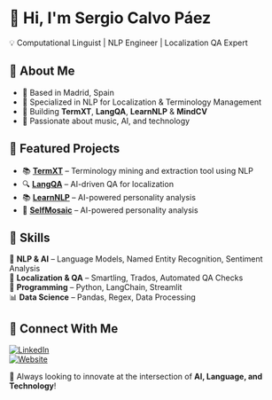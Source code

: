 # 👋 Hi, I'm Sergio Calvo Páez
💡 Computational Linguist | NLP Engineer | Localization QA Expert

## 🔹 About Me
- 📍 Based in Madrid, Spain
- 🎯 Specialized in NLP for Localization & Terminology Management
- 🚀 Building **TermXT**, **LangQA**, **LearnNLP** & **MindCV** 
- 🎵 Passionate about music, AI, and technology

## 🔹 Featured Projects
- 📚 [**TermXT**](https://github.com/sercalvo/TermXT) – Terminology mining and extraction tool using NLP
- 🔍 [**LangQA**](https://github.com/sercalvo/langQA) – AI-driven QA for localization
- 📚 [**LearnNLP**](https://github.com/sercalvo/LearnNLP) – AI-powered personality analysis
- 🧠 [**SelfMosaic**](https://github.com/sercalvo/SelfMosaic) – AI-powered personality analysis

## 🔹 Skills
🚀 **NLP & AI** – Language Models, Named Entity Recognition, Sentiment Analysis  
🔧 **Localization & QA** – Smartling, Trados, Automated QA Checks  
📌 **Programming** – Python, LangChain, Streamlit  
📊 **Data Science** – Pandas, Regex, Data Processing  

## 🔹 Connect With Me
[![LinkedIn](https://img.shields.io/badge/LinkedIn-Profile-blue?logo=linkedin)](https://www.linkedin.com/in/sergiocalvopaez/)  
[![Website](https://img.shields.io/badge/Website-Veriloquium-blue)](https://www.veriloquium.com)

🚀 Always looking to innovate at the intersection of **AI, Language, and Technology**!

